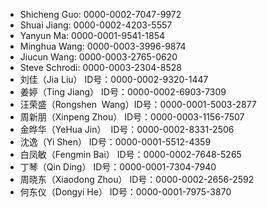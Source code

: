 * Shicheng Guo:  0000-0002-7047-9972
* Shuai Jiang: 0000-0002-4203-5557
* Yanyun Ma: 0000-0001-9541-1854
* Minghua Wang: 0000-0003-3996-9874
* Jiucun Wang: 0000-0003-2765-0620
* Steve Schrodi: 0000-0003-2304-8528
* 刘佳（Jia Liu）         ID号：0000-0002-9320-1447
* 姜婷（Ting Jiang）      ID号：0000-0002-6903-7309
* 汪荣盛（Rongshen  Wang）ID号：0000-0001-5003-2877
* 周新朋（Xinpeng Zhou）  ID号：0000-0003-1156-7507
* 金晔华（YeHua Jin）     ID号：0000-0002-8331-2506
* 沈逸（Yi Shen）         ID号：0000-0001-5512-4359
* 白凤敏（Fengmin Bai）   ID号：0000-0002-7648-5265
* 丁琴（Qin Ding）        ID号：0000-0001-7304-7940
* 周晓东（Xiaodong Zhou） ID号：0000-0002-2656-2592
* 何东仪（Dongyi He）     ID号：0000-0001-7975-3870
